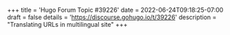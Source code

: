 +++
title = 'Hugo Forum Topic #39226'
date = 2022-06-24T09:18:25-07:00
draft = false
details = 'https://discourse.gohugo.io/t/39226'
description = "Translating URLs in multilingual site"
+++

